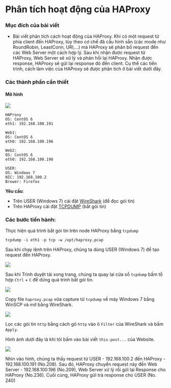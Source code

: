 # Phân tích hoạt động của HAProxy

### Mục đích của bài viết

- Bài viết phân tích cách hoạt động của HAProxy. Khi có một request từ phía client đến HAProxy, tùy theo cơ chế đã cấu hình sẵn (các mode như RoundRobin, LeastConn, URI,...) mà HAProxy sẽ phân bố request đến các Web Server một cách hợp lý. Sau khi nhận được request từ HAProxy, Web Server sẽ xử lý và phản hồi lại HAProxy. Nhận được response, HAProxy sẽ gửi lại response đó đến client. Cụ thể các tiến trình, cách làm việc của HAProxy sẽ được phân tích ở bài viết dưới đây.

### Các thành phần cần thiết

#### Mô hình

<img src="http://image.prntscr.com/image/a9a24751928a48b9bda6aa28cf46aef7.png" />

```
HAProxy
OS: CentOS 6
eth1: 192.168.100.191

Web1:
OS: CentOS 6
eth0: 192.168.100.196

Web2:
OS: CentOS 6
eth0: 192.168.100.198

USER:
OS: Windows 7
NIC: 192.168.100.2
Brower: Firefox
```

**Yêu cầu**: 
- Trên USER (Windows 7) cài đặt  <a href="https://github.com/hoangdh/Wireshark">WireShark</a> (để đọc gói tin)
- Trên HAProxy cài đặt <a href="https://github.com/hoangdh/tcpdump-tonghop">TCPDUMP</a> (bắt gói tin)

### Các bước tiến hành:

Thực hiện quá trình bắt gói tin trên node HAProxy bằng `tcpdump`

```
tcpdump -i eth1 -p tcp -w /opt/haproxy.pcap
```

Sau khi chạy lệnh trên HAProxy, chúng ta dùng USER (Windows 7) để tạo request đến HAProxy.

<img src="http://image.prntscr.com/image/b8e2032a381746528baf779fbec09304.png" />

Sau khi Trình duyệt tải xong trang, chúng ta quay lại cửa sổ `tcpdump` bấm tổ hợp `Ctrl` + `C` để dừng quá trình bắt gói tin.

<img src="http://image.prntscr.com/image/e3d2113f331545ae966c4c38a4b167a7.png" />

Copy file `haproxy.pcap` vừa capture từ `tcpdump` về máy Windows 7 bằng WinSCP và mở bằng WireShark.

<img src="http://image.prntscr.com/image/0d50311ac5bd47e8b0fa7592f0313473.png" />

Lọc các gói tin `http` bằng cách gõ `http` vào ô `Filter` của WireShark và bấm `Apply`.

Hình ảnh dưới đây là khi tôi bấm vào bài viết `this-post...` của Website.

<img src="http://image.prntscr.com/image/c77f950d48de44adbe4ac50bee8b695a.png" />

Nhìn vào hình, chúng ta thấy request từ USER - 192.168.100.2 đến HAProxy - 192.168.100.191 (No.208). Sau đó, HAProxy chuyển request này đến Web Server - 192.168.100.196 (No.209), Web Server xử lý rồi gửi lại Response cho HAProxy (No.236). Cuối cùng, HAProxy gửi trả response cho USER (No. 240)